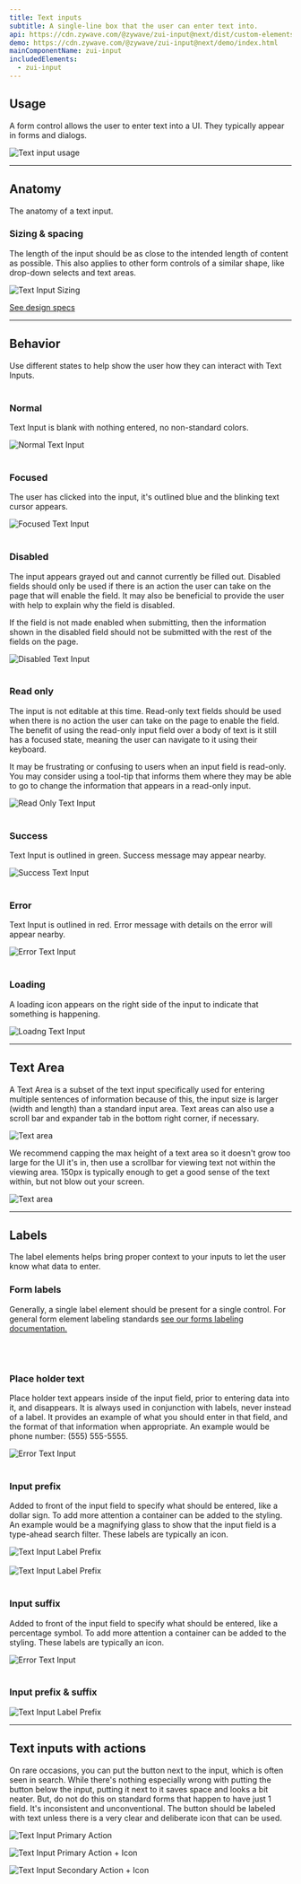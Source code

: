 ```yaml
---
title: Text inputs
subtitle: A single-line box that the user can enter text into.
api: https://cdn.zywave.com/@zywave/zui-input@next/dist/custom-elements.json
demo: https://cdn.zywave.com/@zywave/zui-input@next/demo/index.html
mainComponentName: zui-input
includedElements:
  - zui-input
---
```

## Usage

A form control allows the user to enter text into a UI. They typically appear in forms and dialogs.

![Text input usage](/images/textinput_usage.svg)

- - -

## Anatomy

The anatomy of a text input.

### Sizing & spacing

The length of the input should be as close to the intended length of content as possible. This also applies to other form controls of a similar shape, like drop-down selects and text areas.

![Text Input Sizing](/images/components/text-input/text-input--sizing-spacing.svg)

[See design specs](https://xd.adobe.com/spec/4fa1ccc1-86e0-4fd1-47cb-666d634ce145-3990/grid)

<hr>

## Behavior

Use different states to help show the user how they can interact with Text Inputs.
<br>
<br>

### Normal

Text Input is blank with nothing entered, no non-standard colors.

![Normal Text Input](/images/components/text-input/text-input--normal.svg)
<br>
<br>

### Focused

The user has clicked into the input, it's outlined blue and the blinking text cursor appears.

![Focused Text Input](/images/components/text-input/text-input--focused.svg)
<br>
<br>

### Disabled

The input appears grayed out and cannot currently be filled out. Disabled fields should only be used if there is an action the user can take on the page that will enable the field. It may also be beneficial to provide the user with help to explain why the field is disabled.

If the field is not made enabled when submitting, then the information shown in the disabled field should not be submitted with the rest of the fields on the page.

![Disabled Text Input](/images/components/text-input/text-input--disabled.svg)
<br>
<br>

### Read only

The input is not editable at this time. Read-only text fields should be used when there is no action the user can take on the page to enable the field. The benefit of using the read-only input field over a body of text is it still has a focused state, meaning the user can navigate to it using their keyboard.

It may be frustrating or confusing to users when an input field is read-only. You may consider using a tool-tip that informs them where they may be able to go to change the information that appears in a read-only input.

![Read Only Text Input](/images/components/text-input/text-input--read-only.svg)
<br>
<br>

### Success

Text Input is outlined in green. Success message may appear nearby.

![Success Text Input](/images/components/text-input/text-input--success.svg)
<br>
<br>

### Error

Text Input is outlined in red. Error message with details on the error will appear nearby.

![Error Text Input](/images/components/text-input/text-input--error.svg)
<br>
<br>

### Loading

A loading icon appears on the right side of the input to indicate that something is happening.

![Loadng Text Input](/images/components/text-input/text-input--loading.svg)

<hr>

## Text Area

A Text Area is a subset of the text input specifically used for entering multiple sentences of information because of this, the input size is larger (width and length) than a standard input area. Text areas can also use a scroll bar and expander tab in the bottom right corner, if necessary.

![Text area](/images/components/text-input/text-area.svg)

We recommend capping the max height of a text area so it doesn't grow too large for the UI it's in, then use a scrollbar for viewing text not within the viewing area. 150px is typically enough to get a good sense of the text within, but not blow out your screen.

![Text area](/images/components/text-input/text-area--withscroll.svg)

<hr>

## Labels

The label elements helps bring proper context to your inputs to let the user know what data to enter.

### Form labels

Generally, a single label element should be present for a single control. For general form element labeling standards [see our forms labeling documentation.](/design-system/patterns/forms/)

<br>
<br>

### Place holder text

Place holder text appears inside of the input field, prior to entering data into it, and disappears. It is always used in conjunction with labels, never instead of a label. It provides an example of what you should enter in that field, and the format of that information when appropriate. An example would be phone number: (555) 555-5555.

![Error Text Input](/images/components/text-input/text-input--placeholder-text.svg)
<br>
<br>

### Input prefix

Added to front of the input field to specify what should be entered, like a dollar sign. To add more attention a container can be added to the styling. An example would be a magnifying glass to show that the input field is a type-ahead search filter. These labels are typically an icon.

![Text Input Label Prefix](/images/components/text-input/text-input--label-prefix.svg)
<br>
<br>
![Text Input Label Prefix](/images/components/text-input/text-input--label-prefix-contained.svg)
<br>
<br>

### Input suffix

Added to front of the input field to specify what should be entered, like a percentage symbol. To add more attention a container can be added to the styling. These labels are typically an icon.

![Error Text Input](/images/components/text-input/text-input--label-suffix.svg)
<br>
<br>

### Input prefix & suffix

![Text Input Label Prefix](/images/components/text-input/text-input--label-prefix+suffix.svg)

<hr>

## Text inputs with actions

On rare occasions, you can put the button next to the input, which is often seen in search. While there's nothing especially wrong with putting the button below the input, putting it next to it saves space and looks a bit neater. But, do not do this on standard forms that happen to have just 1 field. It's inconsistent and unconventional. The button should be labeled with text unless there is a very clear and deliberate icon that can be used.

![Text Input Primary Action](/images/components/text-input/text-input--primary-action.svg)

![Text Input Primary Action + Icon](/images/components/text-input/text-input--secondary-action.svg)

![Text Input Secondary Action + Icon](/images/components/text-input/text-input--secondary-action-icon.svg)